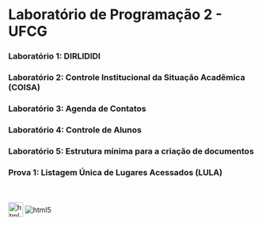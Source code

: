 <h1>Laboratório de Programação 2 - UFCG</h1>

<h3>Laboratório 1: DIRLIDIDI</h3>
<h3>Laboratório 2: Controle Institucional da Situação Acadêmica (COISA)</h3>
<h3>Laboratório 3: Agenda de Contatos</h3>
<h3>Laboratório 4: Controle de Alunos</h3>
<h3>Laboratório 5: Estrutura mínima para a criação de documentos</h3>
<h3>Prova 1: Listagem Única de Lugares Acessados (LULA)</h3>

<div style="display: flex, align-items: center, justify-content: center"><br></br>
  <img align="center" width="30vw" alt="html5" src="https://toppng.com/uploads/preview/java-logo-11609365784e4gmvr3iyr.png">
  
  <img align="center" alt="html5" src="https://img.shields.io/badge/Java-ED8B00?style=for-the-badge&logo=java&logoColor=white"/>
</div>
